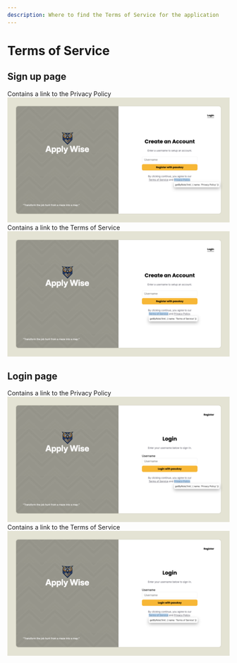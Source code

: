 ```yaml
---
description: Where to find the Terms of Service for the application
---
```


# Terms of Service

## Sign up page

Contains a link to the Privacy Policy
![screenshot](./test2doc-1753563307727-7.png)
Contains a link to the Terms of Service
![screenshot](./test2doc-1753563308434-9.png)

## Login page

Contains a link to the Privacy Policy
![screenshot](./test2doc-1753563308080-8.png)
Contains a link to the Terms of Service
![screenshot](./test2doc-1753563308774-10.png)

